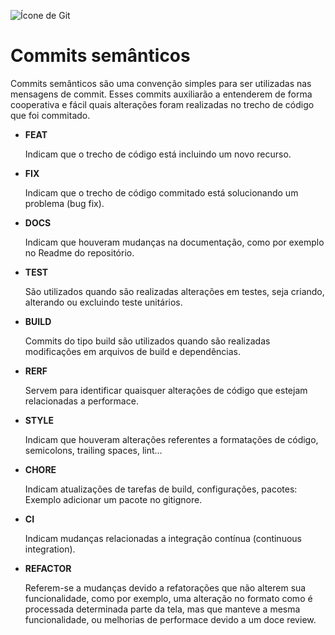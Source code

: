 ![Ícone de Git](https://img.icons8.com/?size=100&id=20906&format=png&color=000000)

# Commits semânticos

Commits semânticos são uma convenção simples para ser utilizadas nas mensagens de commit. Esses commits auxiliarão a entenderem de forma cooperativa e fácil quais alterações foram realizadas no trecho de código que foi commitado.

- **FEAT**
    
    Indicam que o trecho de código está incluindo um novo recurso.
    
- **FIX**
    
    Indicam que o trecho de código commitado está solucionando um problema (bug fix).
    
- **DOCS**
    
    Indicam que houveram mudanças na documentação, como por exemplo no Readme do repositório.
    
- **TEST**
    
    São utilizados quando são realizadas alterações em testes, seja criando, alterando ou excluindo teste unitários.
    
- **BUILD**
    
    Commits do tipo build são utilizados quando são realizadas modificações em arquivos de build e dependências.
    
- **RERF**
    
    Servem para identificar quaisquer alterações de código que estejam relacionadas a performace.
    
- **STYLE**
    
    Indicam que houveram alterações referentes a formatações de código, semicolons, trailing spaces, lint…
    
- **CHORE**
    
    Indicam atualizações de tarefas de build, configurações, pacotes: Exemplo adicionar um pacote no gitignore.
    
- **CI**
    
    Indicam mudanças relacionadas a integração contínua (continuous integration).
    
- **REFACTOR**
    
    Referem-se a mudanças devido a refatorações que não alterem sua funcionalidade, como por exemplo, uma alteração no formato como é processada determinada parte da tela, mas que manteve a mesma funcionalidade, ou melhorias de performace devido a um doce review.